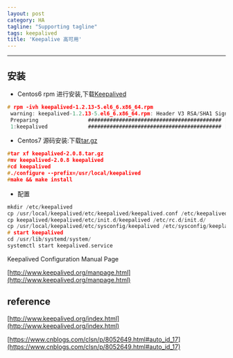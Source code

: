 ```yaml
---
layout: post
category: HA
tagline: "Supporting tagline"
tags: keepalived
title: 'Keepalive 高可用'
---
```


---

<!--more-->

## 安装

 + Centos6
 rpm 进行安装,下载[Keepalived](ihttps://pkgs.org/)
 ```c
 # rpm -ivh keepalived-1.2.13-5.el6_6.x86_64.rpm
  warning: keepalived-1.2.13-5.el6_6.x86_64.rpm: Header V3 RSA/SHA1 Signature, key ID c105b9de: NOKEY
  Preparing                ########################################### [100%]
  1:keepalived             ########################################### [100%]
 ```

 + Centos7
 源码安装:下载[tar.gz](http://www.keepalived.org/index.html)
 ```c
 #tar xf keepalived-2.0.8.tar.gz
 #mv keepalived-2.0.8 keepalived
 #cd keepalived
 #./configure --prefix=/usr/local/keepalived
 #make && make install
 ```
 + 配置
 ```c
 mkdir /etc/keepalived
 cp /usr/local/keepalived/etc/keepalived/keepalived.conf /etc/keepalived/
 cp keepalived/keepalived/etc/init.d/keepalived /etc/rc.d/init.d/
 cp /usr/local/keepalived/etc/sysconfig/keepalived /etc/sysconfig/keeplalived
 # start keepalived
 cd /usr/lib/systemd/system/
 systemctl start keepalived.service
 ```

 Keepalived Configuration Manual Page

 [http://www.keepalived.org/manpage.html](http://www.keepalived.org/manpage.html)

## reference

[http://www.keepalived.org/index.html](http://www.keepalived.org/index.html)

[https://www.cnblogs.com/clsn/p/8052649.html#auto_id_17](https://www.cnblogs.com/clsn/p/8052649.html#auto_id_17)
